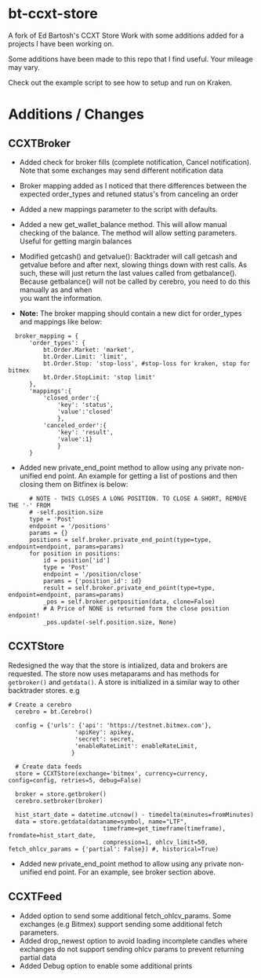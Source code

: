# bt-ccxt-store
A fork of Ed Bartosh's CCXT Store Work with some additions added for a projects
I have been working on.

Some additions have been made to this repo that I find useful. Your mileage may
vary.

Check out the example script to see how to setup and run on Kraken.


# Additions / Changes

## CCXTBroker

- Added check for broker fills (complete notification, Cancel notification).
  Note that some exchanges may send different notification data

- Broker mapping added as I noticed that there differences between the expected
  order_types and retuned status's from canceling an order

- Added a new mappings parameter to the script with defaults.

- Added a new get_wallet_balance method. This will allow manual checking of the balance.
  The method will allow setting parameters. Useful for getting margin balances

- Modified getcash() and getvalue():
      Backtrader will call getcash and getvalue before and after next, slowing things down
      with rest calls. As such, these will just return the last values called from getbalance().
      Because getbalance() will not be called by cerebro, you need to do this manually as and when  
      you want the information.

- **Note:** The broker mapping should contain a new dict for order_types and mappings like below:

```
  broker_mapping = {
      'order_types': {
          bt.Order.Market: 'market',
          bt.Order.Limit: 'limit',
          bt.Order.Stop: 'stop-loss', #stop-loss for kraken, stop for bitmex
          bt.Order.StopLimit: 'stop limit'
      },
      'mappings':{
          'closed_order':{
              'key': 'status',
              'value':'closed'
              },
          'canceled_order':{
              'key': 'result',
              'value':1}
              }
      }
```

  - Added new private_end_point method to allow using any private non-unified end point.
    An example for getting a list of postions and then closing them on Bitfinex
    is below:

```
      # NOTE - THIS CLOSES A LONG POSITION. TO CLOSE A SHORT, REMOVE THE '-' FROM
      # -self.position.size
      type = 'Post'
      endpoint = '/positions'
      params = {}
      positions = self.broker.private_end_point(type=type, endpoint=endpoint, params=params)
      for position in positions:
          id = position['id']
          type = 'Post'
          endpoint = '/position/close'
          params = {'position_id': id}
          result = self.broker.private_end_point(type=type, endpoint=endpoint, params=params)
          _pos = self.broker.getposition(data, clone=False)
          # A Price of NONE is returned form the close position endpoint!
          _pos.update(-self.position.size, None)

```

## CCXTStore

Redesigned the way that the store is intialized, data and brokers are requested.
The store now uses metaparams and has methods for `getbroker()` and `getdata()`.
A store is initialized in a similar way to other backtrader stores. e.g

```
# Create a cerebro
  cerebro = bt.Cerebro()

  config = {'urls': {'api': 'https://testnet.bitmex.com'},
                   'apiKey': apikey,
                   'secret': secret,
                   'enableRateLimit': enableRateLimit,
                  }

  # Create data feeds
  store = CCXTStore(exchange='bitmex', currency=currency, config=config, retries=5, debug=False)

  broker = store.getbroker()
  cerebro.setbroker(broker)

  hist_start_date = datetime.utcnow() - timedelta(minutes=fromMinutes)
  data = store.getdata(dataname=symbol, name="LTF",
                           timeframe=get_timeframe(timeframe), fromdate=hist_start_date,
                           compression=1, ohlcv_limit=50, fetch_ohlcv_params = {'partial': False}) #, historical=True)
```

 - Added new private_end_point method to allow using any private non-unified end point. For an example, see broker section above.

## CCXTFeed

- Added option to send some additional fetch_ohlcv_params. Some exchanges (e.g Bitmex) support sending some additional fetch parameters.
- Added drop_newest option to avoid loading incomplete candles where exchanges
  do not support sending ohlcv params to prevent returning partial data
- Added Debug option to enable some additional prints
